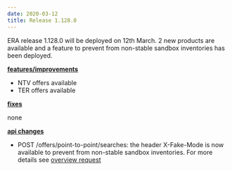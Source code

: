 ```yaml
---
date: 2020-03-12
title: Release 1.128.0
---
```

ERA release 1.128.0 will be deployed on 12th March. 2 new products are available and a feature to prevent from non-stable sandbox inventories has been deployed.

<!--more-->

**<u>features/improvements</u>**

- NTV offers available
- TER offers available

**<u>fixes</u>**

none

**<u>api changes</u>**

- POST /offers/point-to-point/searches: the header X-Fake-Mode is now available to prevent from non-stable sandbox inventories. For more details see [overview request](https://docs.era.raileurope.com/docs/era-api-doc/ZG9jOjMwNzkyNTU0-requests)


  
